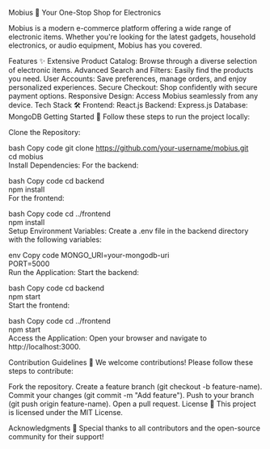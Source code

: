Mobius 🛒
Your One-Stop Shop for Electronics

Mobius is a modern e-commerce platform offering a wide range of electronic items. Whether you're looking for the latest gadgets, household electronics, or audio equipment, Mobius has you covered.

Features ✨
Extensive Product Catalog: Browse through a diverse selection of electronic items.
Advanced Search and Filters: Easily find the products you need.
User Accounts: Save preferences, manage orders, and enjoy personalized experiences.
Secure Checkout: Shop confidently with secure payment options.
Responsive Design: Access Mobius seamlessly from any device.
Tech Stack 🛠️
Frontend: React.js
Backend: Express.js
Database: MongoDB
Getting Started 🚀
Follow these steps to run the project locally:

Clone the Repository:

bash
Copy code
git clone https://github.com/your-username/mobius.git  
cd mobius  
Install Dependencies:
For the backend:

bash
Copy code
cd backend  
npm install  
For the frontend:

bash
Copy code
cd ../frontend  
npm install  
Setup Environment Variables:
Create a .env file in the backend directory with the following variables:

env
Copy code
MONGO_URI=your-mongodb-uri  
PORT=5000  
Run the Application:
Start the backend:

bash
Copy code
cd backend  
npm start  
Start the frontend:

bash
Copy code
cd ../frontend  
npm start  
Access the Application:
Open your browser and navigate to http://localhost:3000.

Contribution Guidelines 🤝
We welcome contributions! Please follow these steps to contribute:

Fork the repository.
Create a feature branch (git checkout -b feature-name).
Commit your changes (git commit -m "Add feature").
Push to your branch (git push origin feature-name).
Open a pull request.
License 📄
This project is licensed under the MIT License.

Acknowledgments 💖
Special thanks to all contributors and the open-source community for their support!
